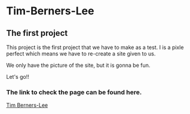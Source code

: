 # Tim-Berners-Lee

## The first project

This project is the first project that we have to make as a test.
I is a pixle perfect which means we have to re-create a site given to us.

We only have the picture of the site, but it is gonna be fun.

Let's go!!

### The link to check the page can be found here.

[Tim Berners-Lee]()
